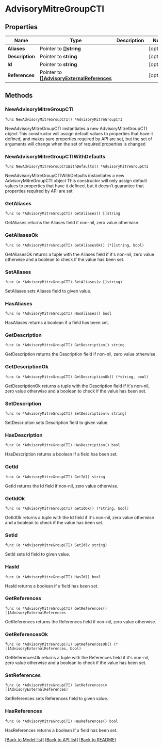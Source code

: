 # AdvisoryMitreGroupCTI

## Properties

Name | Type | Description | Notes
------------ | ------------- | ------------- | -------------
**Aliases** | Pointer to **[]string** |  | [optional] 
**Description** | Pointer to **string** |  | [optional] 
**Id** | Pointer to **string** |  | [optional] 
**References** | Pointer to [**[]AdvisoryExternalReferences**](AdvisoryExternalReferences.md) |  | [optional] 

## Methods

### NewAdvisoryMitreGroupCTI

`func NewAdvisoryMitreGroupCTI() *AdvisoryMitreGroupCTI`

NewAdvisoryMitreGroupCTI instantiates a new AdvisoryMitreGroupCTI object
This constructor will assign default values to properties that have it defined,
and makes sure properties required by API are set, but the set of arguments
will change when the set of required properties is changed

### NewAdvisoryMitreGroupCTIWithDefaults

`func NewAdvisoryMitreGroupCTIWithDefaults() *AdvisoryMitreGroupCTI`

NewAdvisoryMitreGroupCTIWithDefaults instantiates a new AdvisoryMitreGroupCTI object
This constructor will only assign default values to properties that have it defined,
but it doesn't guarantee that properties required by API are set

### GetAliases

`func (o *AdvisoryMitreGroupCTI) GetAliases() []string`

GetAliases returns the Aliases field if non-nil, zero value otherwise.

### GetAliasesOk

`func (o *AdvisoryMitreGroupCTI) GetAliasesOk() (*[]string, bool)`

GetAliasesOk returns a tuple with the Aliases field if it's non-nil, zero value otherwise
and a boolean to check if the value has been set.

### SetAliases

`func (o *AdvisoryMitreGroupCTI) SetAliases(v []string)`

SetAliases sets Aliases field to given value.

### HasAliases

`func (o *AdvisoryMitreGroupCTI) HasAliases() bool`

HasAliases returns a boolean if a field has been set.

### GetDescription

`func (o *AdvisoryMitreGroupCTI) GetDescription() string`

GetDescription returns the Description field if non-nil, zero value otherwise.

### GetDescriptionOk

`func (o *AdvisoryMitreGroupCTI) GetDescriptionOk() (*string, bool)`

GetDescriptionOk returns a tuple with the Description field if it's non-nil, zero value otherwise
and a boolean to check if the value has been set.

### SetDescription

`func (o *AdvisoryMitreGroupCTI) SetDescription(v string)`

SetDescription sets Description field to given value.

### HasDescription

`func (o *AdvisoryMitreGroupCTI) HasDescription() bool`

HasDescription returns a boolean if a field has been set.

### GetId

`func (o *AdvisoryMitreGroupCTI) GetId() string`

GetId returns the Id field if non-nil, zero value otherwise.

### GetIdOk

`func (o *AdvisoryMitreGroupCTI) GetIdOk() (*string, bool)`

GetIdOk returns a tuple with the Id field if it's non-nil, zero value otherwise
and a boolean to check if the value has been set.

### SetId

`func (o *AdvisoryMitreGroupCTI) SetId(v string)`

SetId sets Id field to given value.

### HasId

`func (o *AdvisoryMitreGroupCTI) HasId() bool`

HasId returns a boolean if a field has been set.

### GetReferences

`func (o *AdvisoryMitreGroupCTI) GetReferences() []AdvisoryExternalReferences`

GetReferences returns the References field if non-nil, zero value otherwise.

### GetReferencesOk

`func (o *AdvisoryMitreGroupCTI) GetReferencesOk() (*[]AdvisoryExternalReferences, bool)`

GetReferencesOk returns a tuple with the References field if it's non-nil, zero value otherwise
and a boolean to check if the value has been set.

### SetReferences

`func (o *AdvisoryMitreGroupCTI) SetReferences(v []AdvisoryExternalReferences)`

SetReferences sets References field to given value.

### HasReferences

`func (o *AdvisoryMitreGroupCTI) HasReferences() bool`

HasReferences returns a boolean if a field has been set.


[[Back to Model list]](../README.md#documentation-for-models) [[Back to API list]](../README.md#documentation-for-api-endpoints) [[Back to README]](../README.md)


